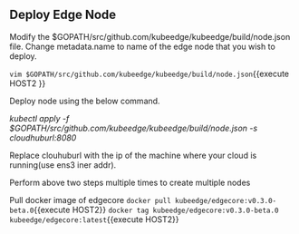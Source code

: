 ## Deploy Edge Node

Modify the $GOPATH/src/github.com/kubeedge/kubeedge/build/node.json file. 
Change metadata.name to name of the edge node that you wish to deploy.

`vim $GOPATH/src/github.com/kubeedge/kubeedge/build/node.json`{{execute HOST2 }}

Deploy node using the below command.

_kubectl apply -f $GOPATH/src/github.com/kubeedge/kubeedge/build/node.json -s cloudhuburl:8080_

Replace clouhuburl with the ip of the machine where your cloud is running(use ens3 iner addr).

Perform above two steps multiple times to create multiple nodes

Pull docker image of edgecore
`docker pull kubeedge/edgecore:v0.3.0-beta.0`{{execute HOST2}}
`docker tag kubeedge/edgecore:v0.3.0-beta.0 kubeedge/edgecore:latest`{{execute HOST2}}